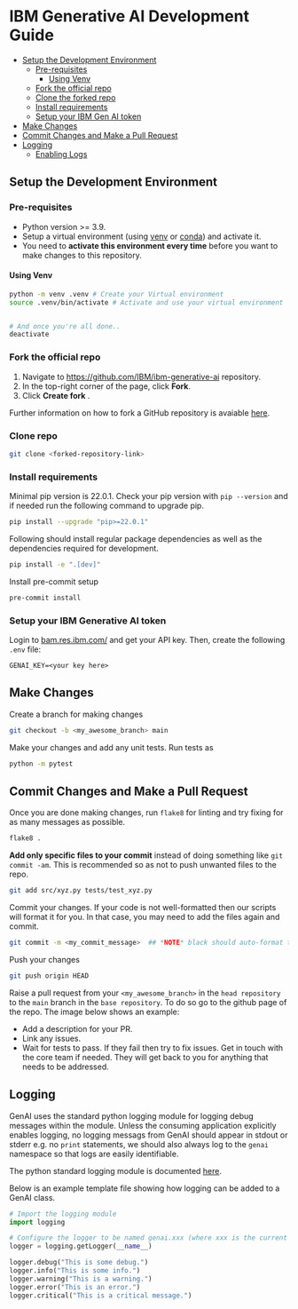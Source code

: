 # IBM Generative AI Development Guide

<!-- vscode-markdown-toc -->
* [Setup the Development Environment](#setup-the-development-environment)
	* [Pre-requisites](#pre-requisites)
		* [Using Venv](#using-venv)
	* [Fork the official repo](#fork-the-official-repo)
    * [Clone the forked repo](#clone-repo)
	* [Install requirements](#install-requirements)
	* [Setup your IBM Gen AI token](#setup-your-ibm-generative-ai-token)
* [Make Changes](#make-changes)
* [Commit Changes and Make a Pull Request](#commit-changes-and-make-a-pull-request)
* [Logging](#logging)
	* [Enabling Logs](#logging)
<!-- * [Deployment Process](#DeploymentProcess)
	* [Automated Release Process](#AutomatedReleaseProcess)
	* [Manual Release Process](#ManualProcess) -->


<!-- vscode-markdown-toc-config
	numbering=false
	autoSave=true
	/vscode-markdown-toc-config -->
<!-- /vscode-markdown-toc -->

## Setup the Development Environment

### Pre-requisites

- Python version >= 3.9.
- Setup a virtual environment (using [venv](https://docs.python.org/3/library/venv.html) or [conda](https://docs.conda.io/projects/conda/en/latest/user-guide/tasks/manage-environments.html)) and activate it.
- You need to **activate this environment every time** before you want to make changes to this repository.

#### Using Venv
```bash
python -m venv .venv # Create your Virtual environment
source .venv/bin/activate # Activate and use your virtual environment


# And once you're all done..
deactivate
```
### Fork the official repo

1. Navigate to https://github.com/IBM/ibm-generative-ai repository.
2. In the top-right corner of the page, click **Fork**.
3. Click **Create fork** .

Further information on how to fork a GitHub repository is avaiable [here](https://docs.github.com/en/get-started/quickstart/fork-a-repo).

### Clone repo

```bash
git clone <forked-repository-link>
```

### Install requirements

Minimal pip version is 22.0.1. Check your pip version with `pip --version` and if needed run the following command to upgrade pip.
```bash
pip install --upgrade "pip>=22.0.1"
```
Following should install regular package dependencies as well as the dependencies required for development.
```bash
pip install -e ".[dev]"
```
Install pre-commit setup
```bash
pre-commit install
```

### Setup your IBM Generative AI token
Login to [bam.res.ibm.com/](https://bam.res.ibm.com/) and get your API key. Then, create the following `.env` file:

```
GENAI_KEY=<your key here>
```

## Make Changes
Create a branch for making changes

```bash
git checkout -b <my_awesome_branch> main
```

Make your changes and add any unit tests. Run tests as
```bash
python -m pytest
```

## Commit Changes and Make a Pull Request
Once you are done making changes, run `flake8` for linting and try fixing for as many messages as possible.
```bash
flake8 .
```
**Add only specific files to your commit** instead of doing something like `git commit -am`. This is recommended so as not to push unwanted files to the repo.
```bash
git add src/xyz.py tests/test_xyz.py
```
Commit your changes. If your code is not well-formatted then our scripts will format it for you. In that case, you may need to add the files again and commit.
```bash
git commit -m <my_commit_message>  ## *NOTE* black should auto-format through hooks.
```
Push your changes
```bash
git push origin HEAD
```
Raise a pull request from your `<my_awesome_branch>` in the `head repository` to the `main` branch in the `base repository`. To do so go to the github page of the repo. The image below shows an example:

- Add a description for your PR.
- Link any issues.
- Wait for tests to pass. If they fail then try to fix issues. Get in touch with the core team if needed. They will get back to you for anything that needs to be addressed.

## Logging

GenAI uses the standard python logging module for logging debug messages within the module. Unless the consuming application explicitly enables logging, no logging messags from GenAI should appear in stdout or stderr e.g. no `print` statements, we should also always log to the `genai` namespace so that logs are easily identifiable.

The python standard logging module is documented [here](https://docs.python.org/3/library/logging.html).

Below is an example template file showing how logging can be added to a GenAI class.

```python
# Import the logging module
import logging

# Configure the logger to be named genai.xxx (where xxx is the current file or class)
logger = logging.getLogger(__name__)

logger.debug("This is some debug.")
logger.info("This is some info.")
logger.warning("This is a warning.")
logger.error("This is an error.")
logger.critical("This is a critical message.")
```
